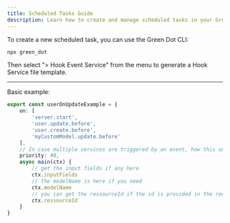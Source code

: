 ```yaml
---
title: Scheduled Tasks Guide
description: Learn how to create and manage scheduled tasks in your Green Dot application.
---
```


To create a new scheduled task, you can use the Green Dot CLI:

```bash
npx green_dot
```

Then select "> Hook Event Service" from the menu to generate a Hook Service file template.

***

Basic example:

```ts
export const userOnUpdateExample = {
    on: [
        'server.start',
        'user.update.before',
        'user.create.before',
        'myCustomModel.update.before'
    ],
    // In case multiple services are triggered by an event, how this one should be prioritized. The lower, the prior. From 0 to 100
    priority: 49,
    async main(ctx) {
        // get the input fields if any here
        ctx.inputFields
        // the modelName is here if you need
        ctx.modelName
        // you can get the ressourceId if the id is provided in the request (Eg: update or getById)
        ctx.ressourceId
    }
}
```
